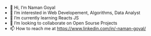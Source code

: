 - 👋 Hi, I’m Naman Goyal
- 👀 I’m interested in Web Developement, Algorithms, Data Analyst
- 🌱 I’m currently learning Reacts JS
- 💞️ I’m looking to collaborate on Open Sourse Projects
- 📫 How to reach me at https://www.linkedin.com/in/-naman-goyal/ 
